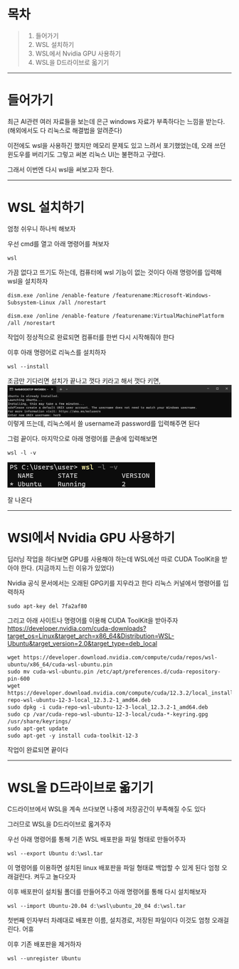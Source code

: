 # 목차
>1. 들어가기
>2. WSL 설치하기
>3. WSL에서 Nvidia GPU 사용하기
>4. WSL을 D드라이브로 옯기기

---

# 들어가기
최근 AI관련 여러 자료들을 보는데 은근 windows 자료가 부족하다는 느낌을 받는다.
(해외에서도 다 리눅스로 해결법을 알려준다)

이전에도 wsl을 사용하긴 했지만 메모리 문제도 있고 느려서 포기했었는데, 오래 쓰던 윈도우를 버리기도 그렇고 써본 리눅스 UI는 불편하고 구렸다.

그래서 이번엔 다시 wsl을 써보고자 한다.

---

# WSL 설치하기
엄청 쉬우니 하나씩 해보자

우선 cmd를 열고 아래 명령어를 쳐보자
```
wsl
```

가끔 없다고 뜨기도 하는데, 컴퓨터에 wsl 기능이 없는 것이다
아래 명령어를 입력해 wsl을 설치하자
```
dism.exe /online /enable-feature /featurename:Microsoft-Windows-Subsystem-Linux /all /norestart
```

```
dism.exe /online /enable-feature /featurename:VirtualMachinePlatform /all /norestart
```
작업이 정상적으로 완료되면 컴퓨터를 한번 다시 시작해줘야 한다

이후 아래 명령어로 리눅스를 설치하자
```
wsl --install
```

조금만 기다리면 설치가 끝나고 껏다 키라고 해서 껏다 키면,
![](Pasted%20image%2020240123135937.png)
이렇게 뜨는데, 리눅스에서 쓸 username과 password를 입력해주면 된다

그럼 끝이다.
마지막으로 아래 명령어를 콘솔에 입력해보면
```
wsl -l -v
```

![](Pasted%20image%2020240123140344.png)

잘 나온다

---

# WSl에서 Nvidia GPU 사용하기
딥러닝 작업을 하다보면 GPU를 사용해야 하는데 WSL에선 따로 CUDA ToolKit을 받아야 한다.
(지금까지 느린 이유가 있었다)

Nvidia 공식 문서에서는 오래된 GPG키를 지우라고 한다
리눅스 커널에서 명령어를 입력하자
```
sudo apt-key del 7fa2af80
```

그리고 아래 사이트나 명령어를 이용해 CUDA ToolKit을 받아주자
https://developer.nvidia.com/cuda-downloads?target_os=Linux&target_arch=x86_64&Distribution=WSL-Ubuntu&target_version=2.0&target_type=deb_local
```
wget https://developer.download.nvidia.com/compute/cuda/repos/wsl-ubuntu/x86_64/cuda-wsl-ubuntu.pin
sudo mv cuda-wsl-ubuntu.pin /etc/apt/preferences.d/cuda-repository-pin-600
wget https://developer.download.nvidia.com/compute/cuda/12.3.2/local_installers/cuda-repo-wsl-ubuntu-12-3-local_12.3.2-1_amd64.deb
sudo dpkg -i cuda-repo-wsl-ubuntu-12-3-local_12.3.2-1_amd64.deb
sudo cp /var/cuda-repo-wsl-ubuntu-12-3-local/cuda-*-keyring.gpg /usr/share/keyrings/
sudo apt-get update
sudo apt-get -y install cuda-toolkit-12-3
```

작업이 완료되면 끝이다

---

# WSL을 D드라이브로 옯기기
C드라이브에서 WSL을 계속 쓰다보면 나중에 저장공간이 부족해질 수도 있다

그러므로 WSL을 D드라이브로 옯겨주자

우선 아래 명령어를 통해 기존 WSL 배포판을 파일 형태로 만들어주자
```
wsl --export Ubuntu d:\wsl.tar
```
이 명령어를 이용하면 설치된 linux 배포판을 파일 형태로 백업할 수 있게 된다
엄청 오래걸린다. 켜두고 놀다오자

이후 배포판이 설치될 폴더를 만들어주고 아래 명령어를 통해 다시 설치해보자
```
wsl --import Ubuntu-20.04 d:\wsl\ubuntu_20_04 d:\wsl.tar
```
첫번째 인자부터 차례대로 배포판 이름, 설치경로, 저장된 파일이다
이것도 엄청 오래걸린다. 어휴

이후 기존 배포판을 제거하자
```
wsl --unregister Ubuntu
```